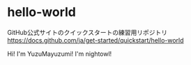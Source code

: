 # hello-world
GitHub公式サイトのクイックスタートの練習用リポジトリ
https://docs.github.com/ja/get-started/quickstart/hello-world

Hi! I'm YuzuMayuzumi! I'm nightowl!
